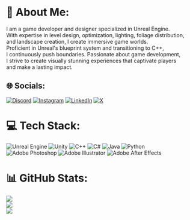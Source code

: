 # 💫 About Me:
I am a game developer and designer specialized in Unreal Engine. <br>With expertise in level design, optimization, lighting, foliage distribution, <br>and landscape creation, I create immersive game worlds. <br>Proficient in Unreal's blueprint system and transitioning to C++, <br>I continuously push boundaries. Passionate about game development, <br>I strive to create visually stunning experiences that captivate players <br>and make a lasting impact.


## 🌐 Socials:
[![Discord](https://img.shields.io/badge/Discord-%237289DA.svg?logo=discord&logoColor=white)](https://discord.gg/https://discord.com/invite/DTw8jCBwTz) [![Instagram](https://img.shields.io/badge/Instagram-%23E4405F.svg?logo=Instagram&logoColor=white)](https://instagram.com/daljinderjind) [![LinkedIn](https://img.shields.io/badge/LinkedIn-%230077B5.svg?logo=linkedin&logoColor=white)](https://linkedin.com/in/daljinderjind) [![X](https://img.shields.io/badge/X-black.svg?logo=X&logoColor=white)](https://x.com/daljinderjind) 

# 💻 Tech Stack:
![Unreal Engine](https://img.shields.io/badge/UnrealEngine-%2300599C.svg?style=for-the-badge&logo=UnrealEngine&logoColor=white) ![Unity](https://img.shields.io/badge/Unity-%2300599C.svg?style=for-the-badge&logo=Unity&logoColor=white) ![C++](https://img.shields.io/badge/c++-%2300599C.svg?style=for-the-badge&logo=c%2B%2B&logoColor=white) ![C#](https://img.shields.io/badge/c%23-%23239120.svg?style=for-the-badge&logo=csharp&logoColor=white) ![Java](https://img.shields.io/badge/java-%23ED8B00.svg?style=for-the-badge&logo=openjdk&logoColor=white) ![Python](https://img.shields.io/badge/python-3670A0?style=for-the-badge&logo=python&logoColor=ffdd54) ![Adobe Photoshop](https://img.shields.io/badge/adobe%20photoshop-%2331A8FF.svg?style=for-the-badge&logo=adobe%20photoshop&logoColor=white) ![Adobe Illustrator](https://img.shields.io/badge/adobe%20illustrator-%23FF9A00.svg?style=for-the-badge&logo=adobe%20illustrator&logoColor=white) ![Adobe After Effects](https://img.shields.io/badge/Adobe%20After%20Effects-9999FF.svg?style=for-the-badge&logo=Adobe%20After%20Effects&logoColor=white)
# 📊 GitHub Stats:
![](https://github-readme-stats.vercel.app/api?username=thejind&theme=dark&hide_border=false&include_all_commits=true&count_private=true)<br/>
![](https://github-readme-streak-stats.herokuapp.com/?user=thejind&theme=dark&hide_border=false)<br/>
![](https://github-readme-stats.vercel.app/api/top-langs/?username=thejind&theme=dark&hide_border=false&include_all_commits=true&count_private=true&layout=compact)


